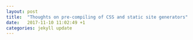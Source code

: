 ```yaml
---
layout: post
title:  "Thoughts on pre-compiling of CSS and static site generators"
date:   2017-11-10 11:02:49 +1
categories: jekyll update
---
```

